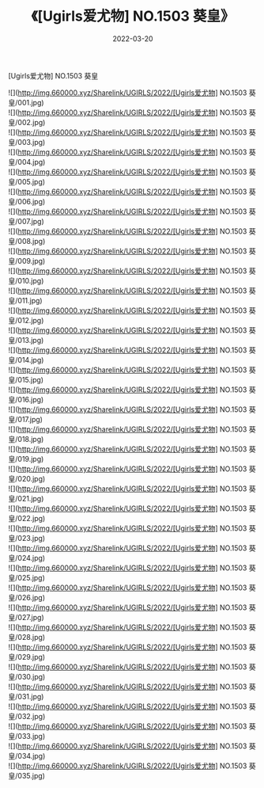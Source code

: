﻿---
layout: post
title:  《[Ugirls爱尤物] NO.1503 葵皇》
date:   2022-03-20
img: http://img.660000.xyz/Sharelink/UGIRLS/2022/[Ugirls爱尤物] NO.1503 葵皇/000.jpg
categories: [美女, 清纯, 唯美]
---

[Ugirls爱尤物] NO.1503 葵皇

 ![](http://img.660000.xyz/Sharelink/UGIRLS/2022/[Ugirls爱尤物] NO.1503 葵皇/001.jpg) <br>![](http://img.660000.xyz/Sharelink/UGIRLS/2022/[Ugirls爱尤物] NO.1503 葵皇/002.jpg) <br>![](http://img.660000.xyz/Sharelink/UGIRLS/2022/[Ugirls爱尤物] NO.1503 葵皇/003.jpg) <br>![](http://img.660000.xyz/Sharelink/UGIRLS/2022/[Ugirls爱尤物] NO.1503 葵皇/004.jpg) <br>![](http://img.660000.xyz/Sharelink/UGIRLS/2022/[Ugirls爱尤物] NO.1503 葵皇/005.jpg) <br>![](http://img.660000.xyz/Sharelink/UGIRLS/2022/[Ugirls爱尤物] NO.1503 葵皇/006.jpg) <br>![](http://img.660000.xyz/Sharelink/UGIRLS/2022/[Ugirls爱尤物] NO.1503 葵皇/007.jpg) <br>![](http://img.660000.xyz/Sharelink/UGIRLS/2022/[Ugirls爱尤物] NO.1503 葵皇/008.jpg) <br>![](http://img.660000.xyz/Sharelink/UGIRLS/2022/[Ugirls爱尤物] NO.1503 葵皇/009.jpg) <br>![](http://img.660000.xyz/Sharelink/UGIRLS/2022/[Ugirls爱尤物] NO.1503 葵皇/010.jpg) <br>![](http://img.660000.xyz/Sharelink/UGIRLS/2022/[Ugirls爱尤物] NO.1503 葵皇/011.jpg) <br>![](http://img.660000.xyz/Sharelink/UGIRLS/2022/[Ugirls爱尤物] NO.1503 葵皇/012.jpg) <br>![](http://img.660000.xyz/Sharelink/UGIRLS/2022/[Ugirls爱尤物] NO.1503 葵皇/013.jpg) <br>![](http://img.660000.xyz/Sharelink/UGIRLS/2022/[Ugirls爱尤物] NO.1503 葵皇/014.jpg) <br>![](http://img.660000.xyz/Sharelink/UGIRLS/2022/[Ugirls爱尤物] NO.1503 葵皇/015.jpg) <br>![](http://img.660000.xyz/Sharelink/UGIRLS/2022/[Ugirls爱尤物] NO.1503 葵皇/016.jpg) <br>![](http://img.660000.xyz/Sharelink/UGIRLS/2022/[Ugirls爱尤物] NO.1503 葵皇/017.jpg) <br>![](http://img.660000.xyz/Sharelink/UGIRLS/2022/[Ugirls爱尤物] NO.1503 葵皇/018.jpg) <br>![](http://img.660000.xyz/Sharelink/UGIRLS/2022/[Ugirls爱尤物] NO.1503 葵皇/019.jpg) <br>![](http://img.660000.xyz/Sharelink/UGIRLS/2022/[Ugirls爱尤物] NO.1503 葵皇/020.jpg) <br>![](http://img.660000.xyz/Sharelink/UGIRLS/2022/[Ugirls爱尤物] NO.1503 葵皇/021.jpg) <br>![](http://img.660000.xyz/Sharelink/UGIRLS/2022/[Ugirls爱尤物] NO.1503 葵皇/022.jpg) <br>![](http://img.660000.xyz/Sharelink/UGIRLS/2022/[Ugirls爱尤物] NO.1503 葵皇/023.jpg) <br>![](http://img.660000.xyz/Sharelink/UGIRLS/2022/[Ugirls爱尤物] NO.1503 葵皇/024.jpg) <br>![](http://img.660000.xyz/Sharelink/UGIRLS/2022/[Ugirls爱尤物] NO.1503 葵皇/025.jpg) <br>![](http://img.660000.xyz/Sharelink/UGIRLS/2022/[Ugirls爱尤物] NO.1503 葵皇/026.jpg) <br>![](http://img.660000.xyz/Sharelink/UGIRLS/2022/[Ugirls爱尤物] NO.1503 葵皇/027.jpg) <br>![](http://img.660000.xyz/Sharelink/UGIRLS/2022/[Ugirls爱尤物] NO.1503 葵皇/028.jpg) <br>![](http://img.660000.xyz/Sharelink/UGIRLS/2022/[Ugirls爱尤物] NO.1503 葵皇/029.jpg) <br>![](http://img.660000.xyz/Sharelink/UGIRLS/2022/[Ugirls爱尤物] NO.1503 葵皇/030.jpg) <br>![](http://img.660000.xyz/Sharelink/UGIRLS/2022/[Ugirls爱尤物] NO.1503 葵皇/031.jpg) <br>![](http://img.660000.xyz/Sharelink/UGIRLS/2022/[Ugirls爱尤物] NO.1503 葵皇/032.jpg) <br>![](http://img.660000.xyz/Sharelink/UGIRLS/2022/[Ugirls爱尤物] NO.1503 葵皇/033.jpg) <br>![](http://img.660000.xyz/Sharelink/UGIRLS/2022/[Ugirls爱尤物] NO.1503 葵皇/034.jpg) <br>![](http://img.660000.xyz/Sharelink/UGIRLS/2022/[Ugirls爱尤物] NO.1503 葵皇/035.jpg) <br>
